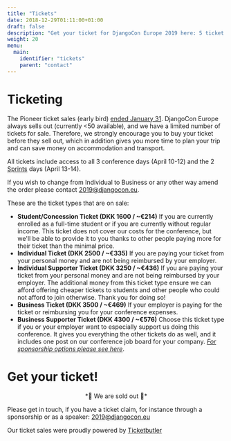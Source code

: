 ```yaml
---
title: "Tickets"
date: 2018-12-29T01:11:00+01:00
draft: false
description: "Get your ticket for DjangoCon Europe 2019 here: 5 ticket types are available."
weight: 20
menu:
  main:
    identifier: "tickets"
    parent: "contact"
---
```


# Ticketing

The Pioneer ticket sales (early bird) <u>ended January 31</u>. DjangoCon Europe always sells out (currently <50 available), and we have a limited number of tickets for sale. Therefore, we strongly encourage you to buy your ticket before they sell out, which in addition gives you more time to plan your trip and can save money on accommodation and transport.

All tickets include access to all 3 conference days (April 10-12) and the 2 [Sprints](/sprints/) days (April 13-14).

If you wish to change from Individual to Business or any other way amend the order please contact [2019@djangocon.eu](mailto:2019@djangocon.eu).

These are the ticket types that are on sale:

* <strong>Student/Concession Ticket (DKK 1600 / ~€214)</strong>
If you are currently enrolled as a full-time student or if you are currently without regular income. This ticket does not cover our costs for the conference, but we'll be able to provide it to you thanks to other people paying more for their ticket than the minimal price.
* <strong>Individual Ticket (DKK 2500 / ~€335)</strong>
If you are paying your ticket from your personal money and are not being reimbursed by your employer.
* <strong>Individual Supporter Ticket (DKK 3250 / ~€436)</strong>
If you are paying your ticket from your personal money and are not being reimbursed by your employer.
The additional money from this ticket type ensure we can afford offering cheaper tickets to students and other people who could not afford to join otherwise. Thank you for doing so!
* <strong>Business Ticket (DKK 3500 / ~€469)</strong>
If your employer is paying for the ticket or reimbursing you for your conference expenses.
* <strong>Business Supporter Ticket (DKK 4300 / ~€576)</strong>
Choose this ticket type if you or your employer want to especially support us doing this conference. It gives you everything the other tickets do as well, and it includes one post on our conference job board for your company.
<i>[For sponsorship options please see here](https://2019.djangocon.eu/sponsors/)</i>.


# Get your ticket!

<center>*🚫 We are sold out 🚫*</center>

Please get in touch, if you have a ticket claim, for instance through a sponsorship or as a speaker: [2019@djangocon.eu](mailto:2019@djangocon.eu)


<!--<center><a href="https://djangocon.ticketbutler.io/en/e/2019/" target="_blank" class="button">
  Open ticket purchase
</a></center>-->

Our ticket sales were proudly powered by <a href="https://ticketbutler.io/" target="_blank">Ticketbutler</a>
